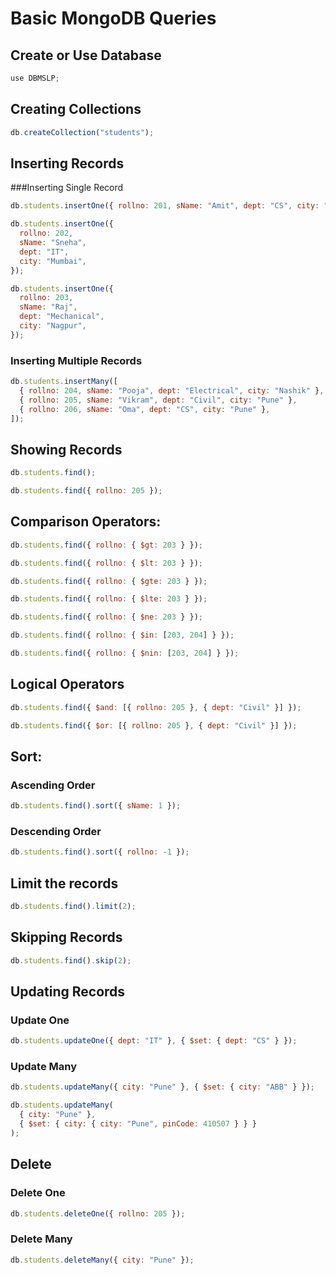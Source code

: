 # Basic MongoDB Queries

## Create or Use Database

```javascript
use DBMSLP;
```

## Creating Collections

```javascript
db.createCollection("students");
```

## Inserting Records

###Inserting Single Record

```javascript
db.students.insertOne({ rollno: 201, sName: "Amit", dept: "CS", city: "Pune" });
```

```javascript
db.students.insertOne({
  rollno: 202,
  sName: "Sneha",
  dept: "IT",
  city: "Mumbai",
});
```

```javascript
db.students.insertOne({
  rollno: 203,
  sName: "Raj",
  dept: "Mechanical",
  city: "Nagpur",
});
```

### Inserting Multiple Records

```javascript
db.students.insertMany([
  { rollno: 204, sName: "Pooja", dept: "Electrical", city: "Nashik" },
  { rollno: 205, sName: "Vikram", dept: "Civil", city: "Pune" },
  { rollno: 206, sName: "Oma", dept: "CS", city: "Pune" },
]);
```

## Showing Records

```javascript
db.students.find();
```

```javascript
db.students.find({ rollno: 205 });
```

## Comparison Operators:

```javascript
db.students.find({ rollno: { $gt: 203 } });
```

```javascript
db.students.find({ rollno: { $lt: 203 } });
```

```javascript
db.students.find({ rollno: { $gte: 203 } });
```

```javascript
db.students.find({ rollno: { $lte: 203 } });
```

```javascript
db.students.find({ rollno: { $ne: 203 } });
```

```javascript
db.students.find({ rollno: { $in: [203, 204] } });
```

```javascript
db.students.find({ rollno: { $nin: [203, 204] } });
```

## Logical Operators

```javascript
db.students.find({ $and: [{ rollno: 205 }, { dept: "Civil" }] });
```

```javascript
db.students.find({ $or: [{ rollno: 205 }, { dept: "Civil" }] });
```

## Sort:

### Ascending Order

```javascript
db.students.find().sort({ sName: 1 });
```

### Descending Order

```javascript
db.students.find().sort({ rollno: -1 });
```

## Limit the records

```javascript
db.students.find().limit(2);
```

## Skipping Records

```javascript
db.students.find().skip(2);
```

## Updating Records

### Update One

```javascript
db.students.updateOne({ dept: "IT" }, { $set: { dept: "CS" } });
```

### Update Many

```javascript
db.students.updateMany({ city: "Pune" }, { $set: { city: "ABB" } });
```

```javascript
db.students.updateMany(
  { city: "Pune" },
  { $set: { city: { city: "Pune", pinCode: 410507 } } }
);
```

## Delete

### Delete One

```javascript
db.students.deleteOne({ rollno: 205 });
```

### Delete Many

```javascript
db.students.deleteMany({ city: "Pune" });
```
